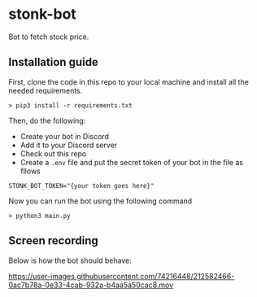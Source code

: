 # stonk-bot
Bot to fetch stock price.


## Installation guide

First, clone the code in this repo to your local machine and install all the needed requirements.

```
> pip3 install -r requirements.txt
```

Then, do the following:
- Create your bot in Discord
- Add it to your Discord server
- Check out this repo
- Create a `.env` file and put the secret token of your bot in the file as fllows

```
STONK_BOT_TOKEN="{your token goes here}"
```

Now you can run the bot using the following command
```
> python3 main.py
```

## Screen recording
Below is how the bot should behave:

https://user-images.githubusercontent.com/74216448/212582466-0ac7b78a-0e33-4cab-932a-b4aa5a50cac8.mov
